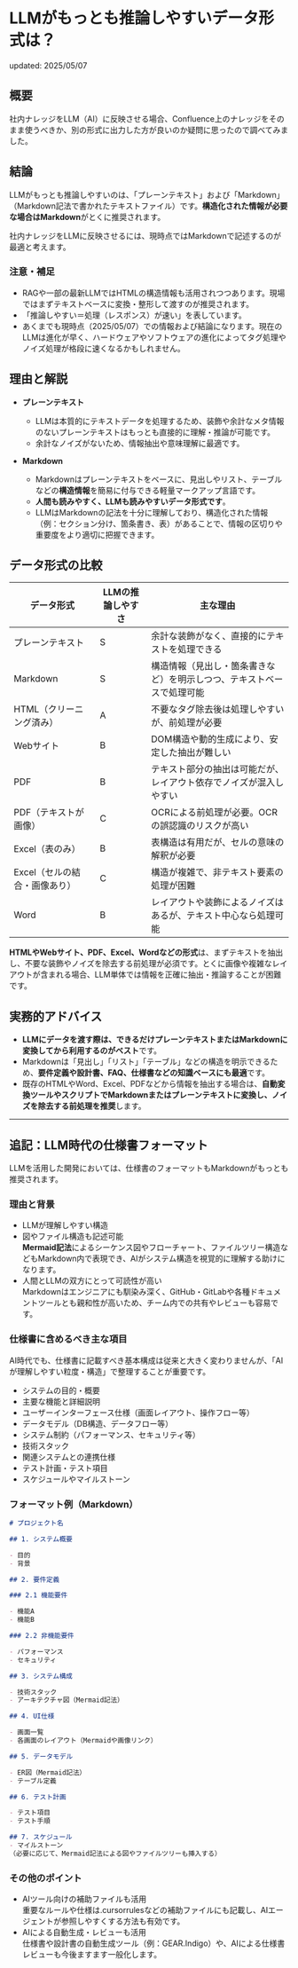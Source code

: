 # LLMがもっとも推論しやすいデータ形式は？

updated: 2025/05/07

## 概要

社内ナレッジをLLM（AI）に反映させる場合、Confluence上のナレッジをそのまま使うべきか、別の形式に出力した方が良いのか疑問に思ったので調べてみました。

## 結論

LLMがもっとも推論しやすいのは、「プレーンテキスト」および「Markdown」（Markdown記法で書かれたテキストファイル）です。**構造化された情報が必要な場合はMarkdown**がとくに推奨されます。

社内ナレッジをLLMに反映させるには、現時点ではMarkdownで記述するのが最適と考えます。

### 注意・補足

- RAGや一部の最新LLMではHTMLの構造情報も活用されつつあります。現場ではまずテキストベースに変換・整形して渡すのが推奨されます。
- 「推論しやすい＝処理（レスポンス）が速い」を表しています。
- あくまでも現時点（2025/05/07）での情報および結論になります。現在のLLMは進化が早く、ハードウェアやソフトウェアの進化によってタグ処理やノイズ処理が格段に速くなるかもしれません。

## 理由と解説

- **プレーンテキスト**
  - LLMは本質的にテキストデータを処理するため、装飾や余計なメタ情報のないプレーンテキストはもっとも直接的に理解・推論が可能です。
  - 余計なノイズがないため、情報抽出や意味理解に最適です。

- **Markdown**
  - Markdownはプレーンテキストをベースに、見出しやリスト、テーブルなどの**構造情報**を簡易に付与できる軽量マークアップ言語です。
  - **人間も読みやすく、LLMも読みやすいデータ形式です**。
  - LLMはMarkdownの記法を十分に理解しており、構造化された情報（例：セクション分け、箇条書き、表）があることで、情報の区切りや重要度をより適切に把握できます。

## データ形式の比較

| データ形式 | LLMの推論しやすさ | 主な理由 |
|---|---|---|
| プレーンテキスト | S | 余計な装飾がなく、直接的にテキストを処理できる |
| Markdown | S | 構造情報（見出し・箇条書きなど）を明示しつつ、テキストベースで処理可能 |
| HTML（クリーニング済み） | A | 不要なタグ除去後は処理しやすいが、前処理が必要 |
| Webサイト | B | DOM構造や動的生成により、安定した抽出が難しい |
| PDF | B | テキスト部分の抽出は可能だが、レイアウト依存でノイズが混入しやすい |
| PDF（テキストが画像） | C | OCRによる前処理が必要。OCRの誤認識のリスクが高い |
| Excel（表のみ） | B | 表構造は有用だが、セルの意味の解釈が必要 |
| Excel（セルの結合・画像あり） | C | 構造が複雑で、非テキスト要素の処理が困難 |
| Word | B | レイアウトや装飾によるノイズはあるが、テキスト中心なら処理可能 |

**HTMLやWebサイト、PDF、Excel、Wordなどの形式**は、まずテキストを抽出し、不要な装飾やノイズを除去する前処理が必須です。とくに画像や複雑なレイアウトが含まれる場合、LLM単体では情報を正確に抽出・推論することが困難です。

## 実務的アドバイス

- **LLMにデータを渡す際は、できるだけプレーンテキストまたはMarkdownに変換してから利用するのがベスト**です。
- Markdownは「見出し」「リスト」「テーブル」などの構造を明示できるため、**要件定義や設計書、FAQ、仕様書などの知識ベースにも最適**です。
- 既存のHTMLやWord、Excel、PDFなどから情報を抽出する場合は、**自動変換ツールやスクリプトでMarkdownまたはプレーンテキストに変換し、ノイズを除去する前処理を推奨**します。

---

## 追記：LLM時代の仕様書フォーマット

LLMを活用した開発においては、仕様書のフォーマットもMarkdownがもっとも推奨されます。

### 理由と背景

- LLMが理解しやすい構造
- 図やファイル構造も記述可能  
  **Mermaid記法**によるシーケンス図やフローチャート、ファイルツリー構造などもMarkdown内で表現でき、AIがシステム構造を視覚的に理解する助けになります。
- 人間とLLMの双方にとって可読性が高い  
  Markdownはエンジニアにも馴染み深く、GitHub・GitLabや各種ドキュメントツールとも親和性が高いため、チーム内での共有やレビューも容易です。

### 仕様書に含めるべき主な項目

AI時代でも、仕様書に記載すべき基本構成は従来と大きく変わりませんが、「AIが理解しやすい粒度・構造」で整理することが重要です。

- システムの目的・概要
- 主要な機能と詳細説明
- ユーザーインターフェース仕様（画面レイアウト、操作フロー等）
- データモデル（DB構造、データフロー等）
- システム制約（パフォーマンス、セキュリティ等）
- 技術スタック
- 関連システムとの連携仕様
- テスト計画・テスト項目
- スケジュールやマイルストーン

### フォーマット例（Markdown）

```markdown
# プロジェクト名

## 1. システム概要

- 目的
- 背景

## 2. 要件定義

### 2.1 機能要件

- 機能A
- 機能B

### 2.2 非機能要件

- パフォーマンス
- セキュリティ

## 3. システム構成

- 技術スタック
- アーキテクチャ図（Mermaid記法）

## 4. UI仕様

- 画面一覧
- 各画面のレイアウト（Mermaidや画像リンク）

## 5. データモデル

- ER図（Mermaid記法）
- テーブル定義

## 6. テスト計画

- テスト項目
- テスト手順

## 7. スケジュール
- マイルストーン
（必要に応じて、Mermaid記法による図やファイルツリーも挿入する）
```

### その他のポイント

- AIツール向けの補助ファイルも活用  
  重要なルールや仕様は.cursorrulesなどの補助ファイルにも記載し、AIエージェントが参照しやすくする方法も有効です。
- AIによる自動生成・レビューも活用  
  仕様書や設計書の自動生成ツール（例：GEAR.Indigo）や、AIによる仕様書レビューも今後ますます一般化します。
